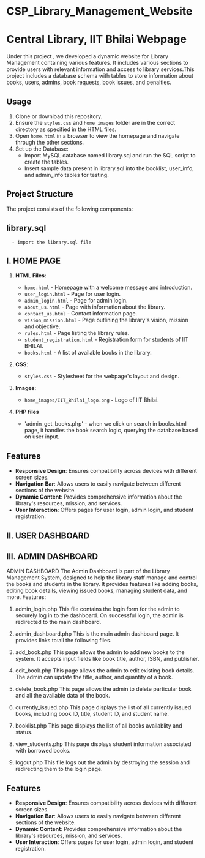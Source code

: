 # CSP_Library_Management_Website
# Central Library, IIT Bhilai Webpage

Under this project , we developed a dynamic website for Library Management containing various features. It includes various sections to provide users with relevant information and access to library services.This project includes a database schema with tables to store information about books, users, admins, book requests, book issues, and penalties.

## Usage

1. Clone or download this repository.
2. Ensure the `styles.css` and `home_images` folder are in the correct directory as specified in the HTML files.
3. Open `home.html` in a browser to view the homepage and navigate through the other sections.
4. Set up the Database:
   - Import  MySQL database named library.sql and run the SQL script to create the tables.
    - Insert sample data present in library.sql into the booklist, user_info, and admin_info tables for testing.

## Project Structure
The project consists of the following components:

   ## library.sql
      - import the library.sql file

 ## I. HOME PAGE 

1. **HTML Files**: 
   - `home.html` - Homepage with a welcome message and introduction.
   - `user_login.html` - Page for user login.
   - `admin_login.html` - Page for admin login.
   - `about_us.html` - Page with information about the library.
   - `contact_us.html` - Contact information page.
   - `vision_mission.html` - Page outlining the library's vision, mission and objective.
   - `rules.html` - Page listing the library rules.
   - `student_registration.html` - Registration form for students of IIT BHILAI.
   - `books.html` - A list of available books in the library.

2. **CSS**:
   - `styles.css` - Stylesheet for the webpage's layout and design.

3. **Images**:
   - `home_images/IIT_Bhilai_logo.png` - Logo of IIT Bhilai.
4. **PHP files**
   - 'admin_get_books.php' - when we click on search in books.html page, it handles the book search logic, querying the database based on user input.

## Features

- **Responsive Design**: Ensures compatibility across devices with different screen sizes.
- **Navigation Bar**: Allows users to easily navigate between different sections of the website.
- **Dynamic Content**: Provides comprehensive information about the library's resources, mission, and services.
- **User Interaction**: Offers pages for user login, admin login, and student registration.


## II. USER DASHBOARD

## III. ADMIN DASHBOARD

ADMIN DASHBOARD
The Admin Dashboard is part of the Library Management System, designed to help the library staff manage and control the books and students in the library. It provides features like adding books, editing book details, viewing issued books, managing student data, and more.
Features:
1. admin_login.php
This file contains the login form for the admin to securely log in to the dashboard. On successful login, the admin is redirected to the main dashboard.

2. admin_dashboard.php
This is the main admin dashboard page. It provides links to:all the following files.


3. add_book.php
This page allows the admin to add new books to the system. It accepts input fields like book title, author, ISBN, and publisher.

4. edit_book.php
This page allows the admin to edit existing book details. The admin can update the title, author, and quantity of a book.

5. delete_book.php
This page allows the admin to delete  particular book and all the available data of the book.

6. currently_issued.php
This page displays the list of all currently issued books, including book ID, title, student ID, and student name.

7. booklist.php
This page displays the list of all  books availablity and status.

8. view_students.php
This page displays student information associated with borrowed books.

9. logout.php
This file logs out the admin by destroying the session and redirecting them to the login page.

## Features

- **Responsive Design**: Ensures compatibility across devices with different screen sizes.
- **Navigation Bar**: Allows users to easily navigate between different sections of the website.
- **Dynamic Content**: Provides comprehensive information about the library's resources, mission, and services.
- **User Interaction**: Offers pages for user login, admin login, and student registration.




